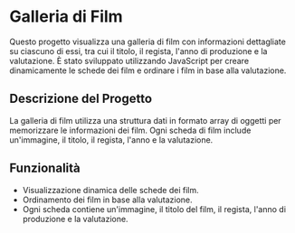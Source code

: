 # Galleria di Film
Questo progetto visualizza una galleria di film con informazioni dettagliate su ciascuno di essi, tra cui il titolo, il regista, l'anno di produzione e la valutazione. È stato sviluppato utilizzando JavaScript per creare dinamicamente le schede dei film e ordinare i film in base alla valutazione.

## Descrizione del Progetto
La galleria di film utilizza una struttura dati in formato array di oggetti per memorizzare le informazioni dei film. Ogni scheda di film include un'immagine, il titolo, il regista, l'anno e la valutazione.

## Funzionalità
- Visualizzazione dinamica delle schede dei film.
- Ordinamento dei film in base alla valutazione.
- Ogni scheda contiene un'immagine, il titolo del film, il regista, l'anno di produzione e la valutazione.
